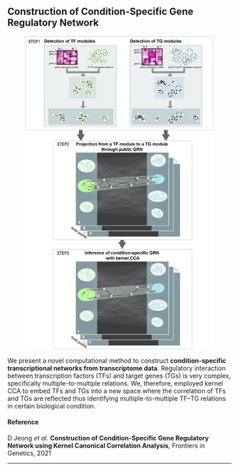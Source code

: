 <h2>Construction of Condition-Specific Gene Regulatory Network</h2>

<figure>
	<img src="../images/figN_workflow.jpg">
</figure>

We present a novel computational method to construct **condition-specific transcriptional networks from transcriptome data**. Regulatory interaction between transcription factors (TFs) and target genes (TGs) is very complex, specifically multiple-to-multiple relations. We, therefore, employed kernel CCA to embed TFs and TGs into a new space where the correlation of TFs and TGs are reflected thus identifying multiple-to-multiple TF–TG relations in certain biological condition. 

<h4> Reference </h4>
D Jeong <i> et al.</i> <a href="https://www.frontiersin.org/articles/10.3389/fgene.2021.652623/abstract" style="text-decoration:none" hover="text_decoration:underline"><b>Construction of Condition-Specific Gene Regulatory Network using Kernel Canonical Correlation Analysis</b></font></a>, Frontiers in Genetics, 2021

---
